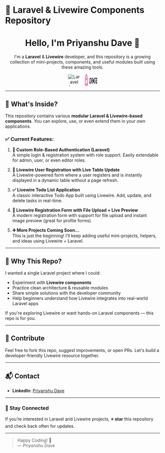 # 🚀 Laravel & Livewire Components Repository

<div align="center">

<h1>Hello, I'm Priyanshu Dave 👋</h1>
<p>I'm a <strong>Laravel</strong> & <strong>Livewire</strong> developer, and this repository is a growing collection of mini-projects, components, and useful modules built using these amazing tools.</p>

<div style="display: flex; gap: 15px; justify-content: center; align-items: center;">
  <img src="https://laravel.com/img/logomark.min.svg" width="40" height="40" alt="Laravel Logo">
  <img src="https://github.com/livewire/livewire/blob/main/art/logo.svg" width="40" height="40" alt="Livewire Logo">

</div>

</div>

---

## 🧠 What's Inside?

This repository contains various **modular Laravel & Livewire-based components**. You can explore, use, or even extend them in your own applications.

### ✅ Current Features:

1. **🔐 Custom Role-Based Authentication (Laravel)**  
   A simple login & registration system with role support. Easily extendable for admin, user, or even editor roles.

2. **📝 Livewire User Registration with Live Table Update**  
   A Livewire-powered form where a user registers and is instantly displayed in a dynamic table without a page refresh.

3. **✅ Livewire Todo List Application**  
   A classic interactive Todo App built using Livewire. Add, update, and delete tasks in real-time.

4. **📂 Livewire Registration Form with File Upload + Live Preview**  
   A modern registration form with support for file upload and instant image preview (great for profile forms).

5. **➕ More Projects Coming Soon...**  
   This is just the beginning! I’ll keep adding useful mini-projects, helpers, and ideas using Livewire + Laravel.

---

## 🎯 Why This Repo?

I wanted a single Laravel project where I could:

- Experiment with **Livewire components**
- Practice clean architecture & reusable modules
- Share simple solutions with the developer community
- Help beginners understand how Livewire integrates into real-world Laravel apps

If you're exploring Livewire or want hands-on Laravel components — this repo is for you.

---

## 🤝 Contribute

Feel free to fork this repo, suggest improvements, or open PRs. Let's build a developer-friendly Livewire resource together.

---

## 📬 Contact

- **LinkedIn**: [Priyanshu Dave](https://www.linkedin.com/in/priyanshu-dave2001/)

---

### 📌 Stay Connected

If you’re interested in Laravel and Livewire projects, **⭐️ star** this repository and check back often for updates.

---

> Happy Coding! 🚀  
> — *Priyanshu Dave*
